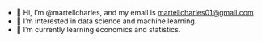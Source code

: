 - 👋 Hi, I’m @martellcharles, and my email is martellcharles01@gmail.com
- 👀 I’m interested in data science and machine learning.
- 🌱 I’m currently learning economics and statistics.

<!---
martellcharles/martellcharles is a ✨ special ✨ repository because its `README.md` (this file) appears on your GitHub profile.
You can click the Preview link to take a look at your changes.
--->
